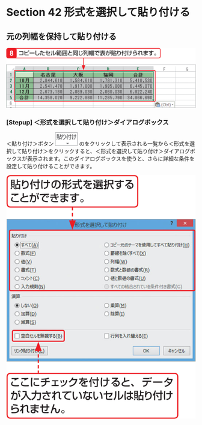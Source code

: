 # Section 42 形式を選択して貼り付ける

## 元の列幅を保持して貼り付ける

![](003.png)

### [Stepup] ＜形式を選択して貼り付け＞ダイアログボックス

＜貼り付け＞ボタン ![](icon_haritsuke.png) のをクリックして表示される一覧から＜形式を選択して貼り付け＞をクリックすると、＜形式を選択して貼り付け＞ダイアログボックスが表示されます。このダイアログボックスを使うと、さらに詳細な条件を設定して貼り付けることができます。

![stepup](004.png)